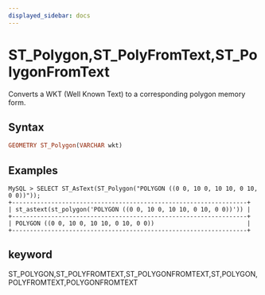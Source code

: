 ```yaml
---
displayed_sidebar: docs
---
```


# ST_Polygon,ST_PolyFromText,ST_PolygonFromText

Converts a WKT (Well Known Text) to a corresponding polygon memory form.

## Syntax

```Haskell
GEOMETRY ST_Polygon(VARCHAR wkt)
```

## Examples

```Plain Text
MySQL > SELECT ST_AsText(ST_Polygon("POLYGON ((0 0, 10 0, 10 10, 0 10, 0 0))"));
+------------------------------------------------------------------+
| st_astext(st_polygon('POLYGON ((0 0, 10 0, 10 10, 0 10, 0 0))')) |
+------------------------------------------------------------------+
| POLYGON ((0 0, 10 0, 10 10, 0 10, 0 0))                          |
+------------------------------------------------------------------+
```

## keyword

ST_POLYGON,ST_POLYFROMTEXT,ST_POLYGONFROMTEXT,ST,POLYGON,POLYFROMTEXT,POLYGONFROMTEXT

